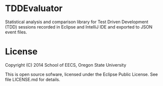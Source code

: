 TDDEvaluator
============

Statistical analysis and comparison library for Test Driven Development (TDD) sessions recorded in Eclipse and IntelliJ IDE and exported to JSON event files.

License
============
Copyright (C) 2014 School of EECS, Oregon State University

This is open source sofware, licensed under the Eclipse Public License. See file LICENSE.md for details.
